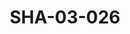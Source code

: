 ---
pid: SHA-03-026
title: SHA-03-026
language: ar
original_label: 
rights: شرحبيل احمد
location_of_original: شرحبيل احمد
photographer_or_studio: وزارة الاعلام السوداني
scanned_from: photograph 16.5 by 20.6
_date: 1958-1959
location: الكدرو
description: شرحبيل احمد وفرقته مع الكمان والعود
additional_notes: '"عندما كنت أعزف كمنجة"'
permission_display: 'yes'
on_server: 'yes'
on_website: 'yes'
permalink: /photopages/ar/SHA-03-026
layout: photo-page
---